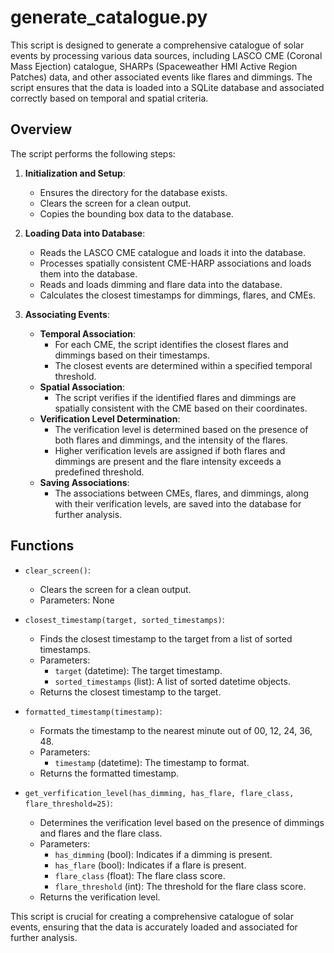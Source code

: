 # generate_catalogue.py

This script is designed to generate a comprehensive catalogue of solar events by processing various data sources, including LASCO CME (Coronal Mass Ejection) catalogue, SHARPs (Spaceweather HMI Active Region Patches) data, and other associated events like flares and dimmings. The script ensures that the data is loaded into a SQLite database and associated correctly based on temporal and spatial criteria.

## Overview

The script performs the following steps:

1. **Initialization and Setup**:
   - Ensures the directory for the database exists.
   - Clears the screen for a clean output.
   - Copies the bounding box data to the database.

2. **Loading Data into Database**:
   - Reads the LASCO CME catalogue and loads it into the database.
   - Processes spatially consistent CME-HARP associations and loads them into the database.
   - Reads and loads dimming and flare data into the database.
   - Calculates the closest timestamps for dimmings, flares, and CMEs.

3. **Associating Events**:
   - **Temporal Association**:
     - For each CME, the script identifies the closest flares and dimmings based on their timestamps.
     - The closest events are determined within a specified temporal threshold.
   - **Spatial Association**:
     - The script verifies if the identified flares and dimmings are spatially consistent with the CME based on their coordinates.
   - **Verification Level Determination**:
     - The verification level is determined based on the presence of both flares and dimmings, and the intensity of the flares.
     - Higher verification levels are assigned if both flares and dimmings are present and the flare intensity exceeds a predefined threshold.
   - **Saving Associations**:
     - The associations between CMEs, flares, and dimmings, along with their verification levels, are saved into the database for further analysis.

## Functions

- `clear_screen()`:
  - Clears the screen for a clean output.
  - Parameters: None

- `closest_timestamp(target, sorted_timestamps)`:
  - Finds the closest timestamp to the target from a list of sorted timestamps.
  - Parameters:
    - `target` (datetime): The target timestamp.
    - `sorted_timestamps` (list): A list of sorted datetime objects.
  - Returns the closest timestamp to the target.

- `formatted_timestamp(timestamp)`:
  - Formats the timestamp to the nearest minute out of 00, 12, 24, 36, 48.
  - Parameters:
    - `timestamp` (datetime): The timestamp to format.
  - Returns the formatted timestamp.

- `get_verfification_level(has_dimming, has_flare, flare_class, flare_threshold=25)`:
  - Determines the verification level based on the presence of dimmings and flares and the flare class.
  - Parameters:
    - `has_dimming` (bool): Indicates if a dimming is present.
    - `has_flare` (bool): Indicates if a flare is present.
    - `flare_class` (float): The flare class score.
    - `flare_threshold` (int): The threshold for the flare class score.
  - Returns the verification level.

This script is crucial for creating a comprehensive catalogue of solar events, ensuring that the data is accurately loaded and associated for further analysis.
